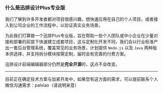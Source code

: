 ### 什么是迅排设计Plus专业版

我们了解到许多开发者都对项目很感兴趣，想快速应用在自己的个人项目，或者接入到公司企业的工作流程中，以验证真实业务场景。

为此我们打算做一个迅排Plus专业版，旨在帮助一些个人团队或中小企业在少量对接和部署的前提下快速建立成套项目，这与定制化开发不同，我们会以行业标准产出一套后台管理系统，覆盖常见的业务场景，计划提供 `Node.js` 以及 `Java` 两种版本供选择，并支持拆分模块按需定制，届时会有完善的付费方案。

迅排设计前端编辑器部分仍然是**完全开源**的，这点不会改变。

------

目前正在确定技术方案与加紧开发中，如果您有这方面的需求，可以提前联系个人微信沟通需求：palxiao（请说明来意）
